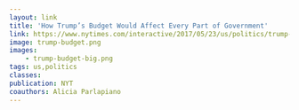 ```yaml
---
layout: link
title: 'How Trump’s Budget Would Affect Every Part of Government'
link: https://www.nytimes.com/interactive/2017/05/23/us/politics/trump-budget-details.html
image: trump-budget.png
images:
    - trump-budget-big.png
tags: us,politics
classes:
publication: NYT
coauthors: Alicia Parlapiano
---
```

